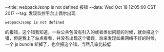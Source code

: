 --title: webpackJsonp is not defined 报错
--date: Wed Oct 18 12:05:00 CST 2017
--tag:
发现监控平台上偶尔出现
```
webpackJsonp is not defined
```
的报错，这个错我知道，一些公共包没有引入的或者类似问题的时候，就会报这个错，但是我上了站点看看，并没有出现这个错误，后来发现如果网络不好的时候，一个 js bundle 断掉了，也会报这个错，当然几率比较低
